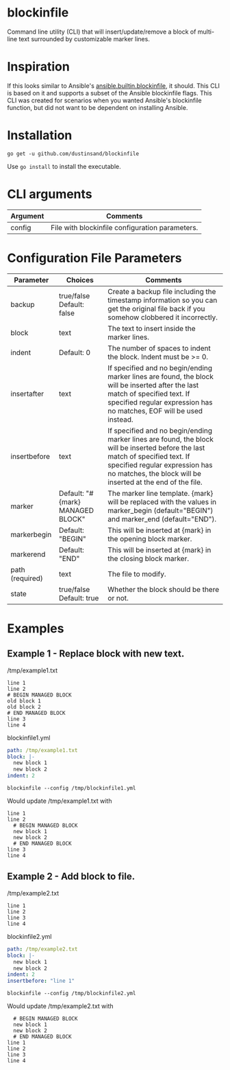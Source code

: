 blockinfile
===========

Command line utility (CLI) that will insert/update/remove a block of multi-line text surrounded by customizable marker
lines.

# Inspiration

If this looks similar to
Ansible's [ansible.builtin.blockinfile](https://docs.ansible.com/ansible/latest/collections/ansible/builtin/blockinfile_module.html),
it should. This CLI is based on it and supports a subset of the Ansible blockinfile flags. This CLI was created for scenarios
when you wanted Ansible's blockinfile function, but did not want to be dependent on installing Ansible.

# Installation

```
go get -u github.com/dustinsand/blockinfile
```

Use `go install` to install the executable.

# CLI arguments
|Argument|Comments|
|---------|--------|
|config|File with blockinfile configuration parameters.|

# Configuration File Parameters

|Parameter|Choices|Comments|
|---------|-------|--------|
|backup|true/false Default: false|Create a backup file including the timestamp information so you can get the original file back if you somehow clobbered it incorrectly.|
|block|text|The text to insert inside the marker lines.|
|indent|Default: 0|The number of spaces to indent the block. Indent must be >= 0.|
|insertafter|text|If specified and no begin/ending marker lines are found, the block will be inserted after the last match of specified text. If specified regular expression has no matches, EOF will be used instead.|
|insertbefore|text|If specified and no begin/ending marker lines are found, the block will be inserted before the last match of specified text. If specified regular expression has no matches, the block will be inserted at the end of the file.|
|marker|Default: "# {mark} MANAGED BLOCK"|The marker line template. {mark} will be replaced with the values in marker_begin (default="BEGIN") and marker_end (default="END").|
|markerbegin|Default: "BEGIN"|This will be inserted at {mark} in the opening block marker.|
|markerend|Default: "END"|This will be inserted at {mark} in the closing block marker.|
|path (required)|text|The file to modify.|
|state|true/false Default: true|Whether the block should be there or not.|

# Examples
## Example 1 - Replace block with new text.
/tmp/example1.txt
```text
line 1
line 2
# BEGIN MANAGED BLOCK
old block 1
old block 2
# END MANAGED BLOCK
line 3
line 4
```

blockinfile1.yml
```yaml
path: /tmp/example1.txt
block: |-
  new block 1
  new block 2
indent: 2
```

```blockinfile --config /tmp/blockinfile1.yml```

Would update /tmp/example1.txt with
```text
line 1
line 2
  # BEGIN MANAGED BLOCK
  new block 1
  new block 2
  # END MANAGED BLOCK
line 3
line 4
```
## Example 2 - Add block to file.
/tmp/example2.txt
```text
line 1
line 2
line 3
line 4
```

blockinfile2.yml
```yaml
path: /tmp/example2.txt
block: |-
  new block 1
  new block 2
indent: 2
insertbefore: "line 1"
```

```blockinfile --config /tmp/blockinfile2.yml```

Would update /tmp/example2.txt with
```text
  # BEGIN MANAGED BLOCK
  new block 1
  new block 2
  # END MANAGED BLOCK
line 1
line 2
line 3
line 4
```